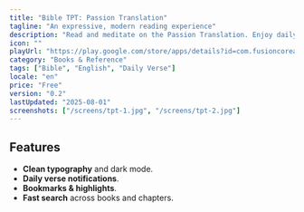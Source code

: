 ```yaml
---
title: "Bible TPT: Passion Translation"
tagline: "An expressive, modern reading experience"
description: "Read and meditate on the Passion Translation. Enjoy daily verses, bookmarks, and a distraction‑free reading mode."
icon: ""
playUrl: "https://play.google.com/store/apps/details?id=com.fusioncoreapps.bible.tpt"
category: "Books & Reference"
tags: ["Bible", "English", "Daily Verse"]
locale: "en"
price: "Free"
version: "0.2"
lastUpdated: "2025-08-01"
screenshots: ["/screens/tpt-1.jpg", "/screens/tpt-2.jpg"]
---
```


## Features

- **Clean typography** and dark mode.
- **Daily verse notifications**.
- **Bookmarks & highlights**.
- **Fast search** across books and chapters.
